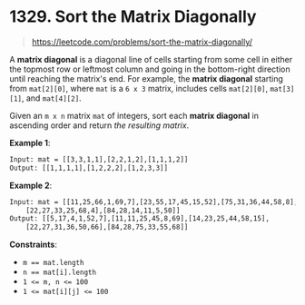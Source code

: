 # 1329. Sort the Matrix Diagonally

> <https://leetcode.com/problems/sort-the-matrix-diagonally/>

A **matrix diagonal** is a diagonal line of cells starting from some cell in
either the topmost row or leftmost column and going in the bottom-right
direction until reaching the matrix's end. For example, the **matrix diagonal**
starting from `mat[2][0]`, where `mat` is a `6 x 3` matrix, includes cells
`mat[2][0]`, `mat[3][1]`, and `mat[4][2]`.

Given an `m x n` matrix `mat` of integers, sort each **matrix diagonal** in
ascending order and return *the resulting matrix*.

**Example 1**:

```txt
Input: mat = [[3,3,1,1],[2,2,1,2],[1,1,1,2]]
Output: [[1,1,1,1],[1,2,2,2],[1,2,3,3]]
```

**Example 2**:

```txt
Input: mat = [[11,25,66,1,69,7],[23,55,17,45,15,52],[75,31,36,44,58,8],
    [22,27,33,25,68,4],[84,28,14,11,5,50]]
Output: [[5,17,4,1,52,7],[11,11,25,45,8,69],[14,23,25,44,58,15],
    [22,27,31,36,50,66],[84,28,75,33,55,68]]
```

**Constraints**:

- `m == mat.length`
- `n == mat[i].length`
- `1 <= m, n <= 100`
- `1 <= mat[i][j] <= 100`
